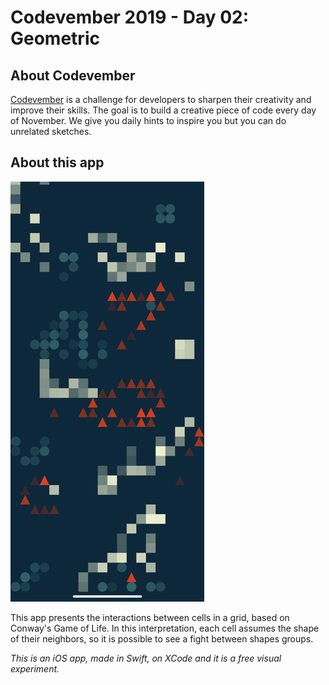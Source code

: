 # Codevember 2019 - Day 02: Geometric

## About Codevember
[Codevember](http://codevember.xyz) is a challenge for developers to sharpen their creativity and improve their skills. The goal is to build a creative piece of code every day of November. We give you daily hints to inspire you but you can do unrelated sketches.

## About this app
![preview image](/images/02_geometric.PNG)

This app presents the interactions between cells in a grid, based on Conway's Game of Life. In this interpretation, each cell assumes the shape of their neighbors, so it is possible to see a fight between shapes groups.

_This is an iOS app, made in Swift, on XCode and it is a free visual experiment._
